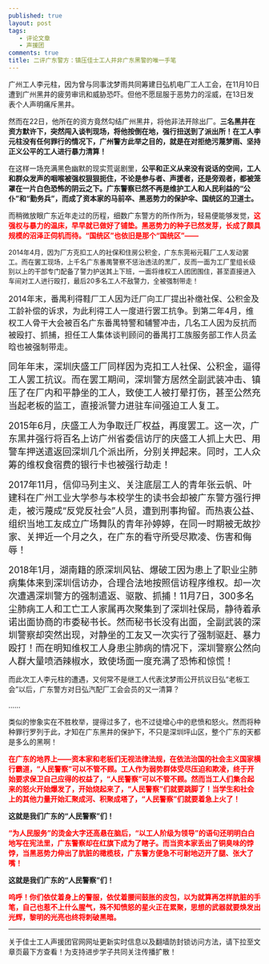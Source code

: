 ```yaml
---
published: true
layout: post
tags: 
   - 评论文章
   - 声援团
comments: true
title: 二评广东警方：镇压佳士工人并非广东黑警的唯一手笔
---
```


广州工人李元柱，因为曾与同事沈梦雨共同筹建日弘机电厂工人工会，在11月10日遭到广州黑井的疲劳审讯和威胁恐吓。但他不愿屈服于恶势力的淫威，在13日发表个人声明痛斥黑井。

然而在22日，他所在的资方竟然勾结广州黑井，将他非法开除出厂。**三名黑井在资方默许下，突然闯入谈判现场，将他按倒在地，强行扭送到了派出所！**在工人李元柱没有任何罪行的情况下，广州警方此举之目的，就是在**对拒绝污蔑梦雨、坚持正义公平的工人进行暴力清算！**

在这样一场充满黑色幽默的现实荒诞剧里，**公平和正义从来没有说话的空间，工人和群众发声的咽喉被强权狠狠扼住，不论是参与者、声援者，还是旁观者，都被笼罩在一片白色恐怖的阴云之下。广东警察已然不再是维护工人和人民利益的“公仆”和“勤务兵”，而成了资本家的马前卒、黑恶势力的保护伞、国统区的卫道士。**

而稍微放眼广东近年走过的历程，细数广东警方的所作所为，轻易便能够发觉，<span style="color: #ff0000;"><strong>这强权与暴力的温床，早早就已做好了铺垫。黑恶势力的种子已然发芽，长成了颇具规模的沼泽正伺机而待。“国统区”也依旧是那个“国统区”——</strong></span>

<font size="2">2014年4月，因为厂方克扣工人的社保和住房公积金，广东东莞裕元鞋厂工人发动罢工。而在罢工现场，上千名广东番禺警察不惩治违法的黑厂，反而一面为工厂里组长级别以上的干部专门配备了警力护送其上下班，一面将维权工人团团围住，甚至直接进入车间对工人进行殴打，最后20多名工人不敌警力，全被强制带走！</font>

<font size="3">2014年末，番禺利得鞋厂工人因为迁厂向工厂提出补缴社保、公积金及工龄补偿的诉求，为此利得工人一度进行罢工抗争。到第二年4月，维权工人骨干大会被百名广东番禺特警和辅警冲击，几名工人因为反抗而被殴打、抓捕，担任工人集体谈判顾问的番禺打工族服务部工作人员孟晗也被强制带走。</font>

<font size="4">同年年末，深圳庆盛工厂同样因为克扣工人社保、公积金，逼得工人罢工抗议。而在罢工期间，深圳警方居然全副武装冲击、镇压了在厂内和平静坐的工人，致使工人被打晕打伤，甚至公然充当起老板的监工，直接派警力进驻车间强迫工人复工。</font>

<font size="4">2015年6月，庆盛工人为争取迁厂权益，再度罢工。这一次，广东黑井强行将百名上访广州省委信访厅的庆盛工人抓上大巴、用警车押送遣返回深圳几个派出所，分别关押起来。同时，工人众筹的维权食宿费的银行卡也被强行劫走！</font>

<font size="4">2017年11月，信仰马列主义、关注底层工人的青年张云帆、叶建科在广州工业大学参与本校学生的读书会却被广东警方强行押走，被污蔑成“反党反社会”人员，遭到刑事拘留。而热衷公益、组织当地工友成立广场舞队的青年孙婷婷，在同一时期被无故抄家、关押近一个月之久，在广东的看守所受尽欺凌、伤害和侮辱！</font>

<font size="4">2018年1月，湖南籍的原深圳风钻、爆破工因为患上了职业尘肺病集体来到深圳信访办，合理合法地按照信访程序维权。却一次次遭遇深圳警方的强制遣返、驱散、抓捕！11月7日，300多名尘肺病工人和工亡工人家属再次聚集到了深圳社保局，静待着承诺出面协商的市委秘书长。然而秘书长没有出面，全副武装的深圳警察却突然出现，对静坐的工友又一次实行了强制驱赶、暴力殴打！而在明知维权工人身患尘肺病的情况下，深圳警察公然向人群大量喷洒辣椒水，致使场面一度充满了恐怖和惊慌！</font>

而此次工人李元柱的遭遇，又何常不是继工人代表沈梦雨公开抗议日弘“老板工会”以后，广东警方对日弘汽配厂工会会员的又一清算？

……

类似的惨象实在不胜枚举，提得过多了，也不过徒增心中的悲愤和怒火。然而将种种罪行罗列于此，才知在广东黑井的保护下，不只是深圳坪山区，整个广东的天都是多么的黑啊！

<span style="color: #ff0000;"><strong>在广东的地界上——资本家和老板们无视法律法规，在依法治国的社会主义国家横行霸道，“人民警察”可以不管不顾。工人作为弱势群体受尽压迫和欺凌，终于开始要求保卫自己应得的权益了，“人民警察”可以不管不顾。然而当工人们集合起来的怒火开始爆发了，开始烧起来了，“人民警察”们就要跳脚了！当学生和社会上的其他力量开始汇聚成河、积聚成塔了，“人民警察”们就要着急上火了！</strong></span>

**这就是我们广东的“人民警察”们！**

<span style="color: #ff0000;"><strong>“为人民服务”的烫金大字还高悬在脑后，“以工人阶级为领导”的语句还明明白白地写在宪法里，广东警察却在红旗下成为了瞎子。而当资本家丢出了铜臭味的饽饽，当黑恶势力伸出了肮脏的橄榄枝，广东警方便急不可耐地迈开了腿、张大了嘴！</strong></span>

**这就是我们广东的“人民警察”们！**

<span style="color: #ff0000;"><strong>呜呼！你们依仗着身上的警服，依仗着腰间鼓胀的皮包，以为就算再怎样肮脏的手笔，自己也惹不上什么腥气，殊不知愤怒的星火正在累聚，思想的武器就要焕发出光辉，黎明的光亮也终将刺破黑暗。</strong></span>

---
关于佳士工人声援团官网网址更新实时信息以及翻墙防封锁访问方法，请下拉至文章页最下方查看！为支持进步学子共同关注传播扩散！
